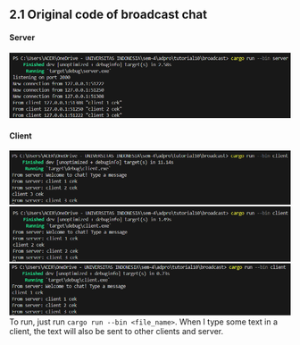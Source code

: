 ## 2.1 Original code of broadcast chat
#### Server
![](/images/2.1.1.png)
#### Client
![](/images/2.1.2.png)
![](/images/2.1.3.png)
![](/images/2.1.4.png)
<br>
To run, just run `cargo run --bin <file_name>`. When I type some text in a client, the text will also be sent to other clients and server.